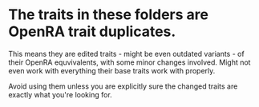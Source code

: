 # The traits in these folders are OpenRA trait duplicates.

This means they are edited traits - might be even outdated variants - of their OpenRA equvivalents, with some minor changes involved. Might not even work with everything their base traits work with properly.

Avoid using them unless you are explicitly sure the changed traits are exactly what you're looking for.